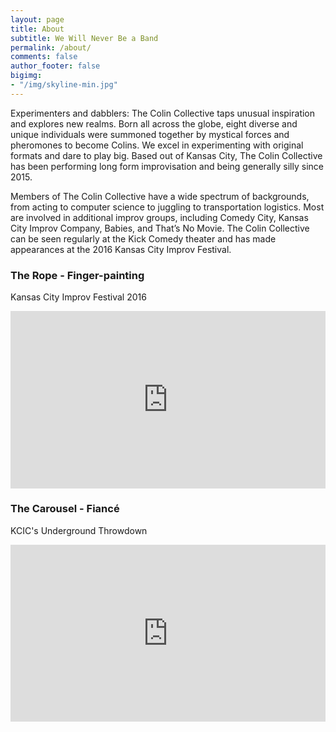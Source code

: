 ```yaml
---
layout: page
title: About
subtitle: We Will Never Be a Band
permalink: /about/
comments: false
author_footer: false
bigimg:
- "/img/skyline-min.jpg"
---
```

Experimenters and dabblers: The Colin Collective taps unusual inspiration and explores new realms. Born all across the globe, eight diverse and unique individuals were summoned together by mystical forces and pheromones to become Colins. We excel in experimenting with original formats and dare to play big. Based out of Kansas City, The Colin Collective has been performing long form improvisation and being generally silly since 2015.

Members of The Colin Collective have a wide spectrum of backgrounds, from acting to computer science to juggling to transportation logistics. Most are involved in additional improv groups, including Comedy City, Kansas City Improv Company, Babies, and That’s No Movie. The Colin Collective can be seen regularly at the Kick Comedy theater and has made appearances at the 2016 Kansas City Improv Festival.

### The Rope - Finger-painting
Kansas City Improv Festival 2016
<style>.embed-container { position: relative; padding-bottom: 56.25%; height: 0; overflow: hidden; max-width: 100%; } .embed-container iframe, .embed-container object, .embed-container embed { position: absolute; top: 0; left: 0; width: 100%; height: 100%; }</style><div class='embed-container'><iframe src='https://www.youtube.com/embed/11fYxsXOwiw' frameborder='0' allowfullscreen></iframe></div>

### The Carousel - Fiancé
KCIC's Underground Throwdown
<style>.embed-container { position: relative; padding-bottom: 56.25%; height: 0; overflow: hidden; max-width: 100%; } .embed-container iframe, .embed-container object, .embed-container embed { position: absolute; top: 0; left: 0; width: 100%; height: 100%; }</style><div class='embed-container'><iframe src='https://www.youtube.com/embed/_Lvx6ZmK3Fk' frameborder='0' allowfullscreen></iframe></div>
